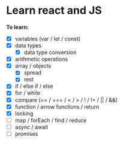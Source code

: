 # Learn react and JS

**To learn:**

- [x] variables (var / let / const)
- [x] data types
  - [x] data type conversion
- [x] arithmetic operations
- [x] array / objects
  - [x] spread
  - [x] rest
- [x] if / else if / else
- [x] for / while
- [x] compare (== / === / < / > / ! / != / || / &&)
- [x] function / arrow functions / return
- [x] locking
- [ ] map / forEach / find / reduce
- [ ] async / await
- [ ] promises
